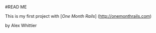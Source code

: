 #READ ME

This is my first project with 
[*One Month Rails*] (http://onemonthrails.com)

by Alex Whittier